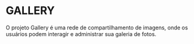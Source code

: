 # GALLERY #

O projeto Gallery é uma rede de compartilhamento de imagens, onde os usuários podem interagir e administrar sua galeria de fotos.
